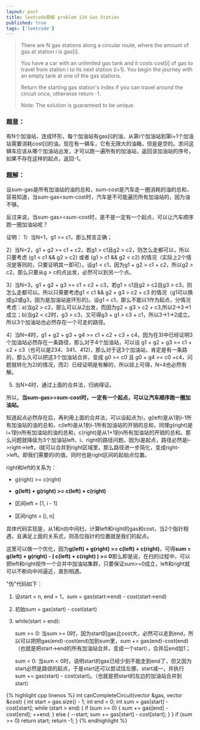 ```yaml
---
layout: post
title: leetcode题解 problem 134 Gas Station
published: true
tags: ['leetcode']
---
```



> There are N gas stations along a circular route, where the amount of gas at station i is gas[i].
> 
> You have a car with an unlimited gas tank and it costs cost[i] of gas to travel from station i to its next station (i+1). You begin the journey with an empty tank at one of the gas stations.
> 
> Return the starting gas station's index if you can travel around the circuit once, otherwise return -1.
> 
> Note:
> The solution is guaranteed to be unique.

### 题意：

有N个加油站，连成环形，每个加油站有gas[i]的油，从第i个加油站到第i+1个加油站需要消耗cost[i]的油。现在有一辆车，它有无限大的油箱，但是是空的。求问这辆车应该从哪个加油站出发，才可以跑一遍所有的加油站，返回该加油站的序号，如果不存在这样的起点，返回-1。

<!--more-->

### 题解：


设sum-gas是所有加油站的油的总和，sum-cost是汽车走一圈消耗的油的总和，容易知道，当sum-gas<sum-cost时，汽车是不可能遍历所有加油站的，因为油不够。

反过来说，当sum-gas>=sum-cost时，是不是一定有一个起点，可以让汽车顺序跑一圈加油站呢？

证明：
1）当N=1，g1 >= c1，那么预言正确；

2）当N=2，g1 + g2 >= c1 + c2，若g1 > c1且g2 > c2，则怎么走都可以，所以只要考虑 (g1 < c1 && g2 > c2) 或者 (g1 > c1 && g2 < c2) 的情况（实际上2个情况是等同的，只要证明其一即可）。设g1 < c1，因为g1 + g2 > c1 + c2，所以g2 > c2。那么只要从g > c的点出发，必然可以到另一个点。

3）当N=3，g1 + g2 + g3 >= c1 + c2 + c3，若g1 > c1且g2 > c2且g3 > c3，则怎么走都可以。所以只需要考虑g1 < c1 && g2 + g3 > c2 + c3 的情况（g1可以换成g2或g3，因为是加油站是环形的)。设g1 < c1，那么不能以1作为起点，分情况考虑：a)当g2 > c2，那么可以从2出发，而因为g2 + g3 > c2 + c3,所以2->3->1成立；b)当g2 < c2时，g3 > c3，又可得g3 + g1 > c3 + c1，所以3->1->2成立。 所以3个加油站也必然存在一个可走的路径。

4）当N=4时，g1 + g2 + g3 + g4 >= c1 + c2 + c3 + c4，因为在3)中已经证明3个加油站必然存在一条路径，那么对于4个加油站，可以设 g1 + g2 + g3 >= c1 + c2 + c3（也可以是234、341、412)，那么对于这3个加油站，肯定是有一条路的，那么久可以把这3个加油站合并，变成 g0 >= c0 且 g0 + g4 >= c0 +c4，问题就转化为2)的情况，而2）已经证明是有解的，所以综上可得，N=4也必然有解。

5) 当N>4时，通过上面的合并法，归纳得证。

所以，**当sum-gas>=sum-cost时，一定有一个起点，可以让汽车顺序跑一圈加油站。**


知道起点必然存在后，再利用上面的合并法，可以设起点为i，g(left)是从1到i-1所有加油站的油的总和，c(left)是从1到i-1所有加油站的开销的总和，同理g(right)是i+1到n所有加油站的油的总和，c(right)是从1+1到n所有加油站的开销的总和。那么问题就降级为3个加油站left、i、right的路径问题。因为i是起点，路径必然是i->right->left，i就可以合并到right区域里，那么路径进一步简化，变成right->left。即我们需要的i的值，同时也是right区间的起始点位置。

right和left的关系为：

- g(right) >= c(right)

- **g(left) + g(right) >= c(left) + c(right)**

- 区间left = [1, i - 1]

- 区间right = [i, n]

具体代码实现是，从1和n向中间扫，计算left和right的gas和cost，当2个指针相遇，且满足上面的关系式，则高位指针的位置就是我们的起点。

这里可以做一个优化，因为**g(left) + g(right) >= c(left) + c(right)**，可得**sum = g(left) + g(right) - ( c(left) + c(right) ) >= 0**那么即是说，在扫的过程中，可以把left和right视作一个合并中加油站集群，只要保证sum>=0成立，left和right就可以不断向中间逼近，直到相遇。

"伪"代码如下：

1. 设start = n, end = 1，sum = gas(start->end) - cost(start->end)

2. 初始sum = gas(start) - cost(start)

3. while(start > end):

	sum >= 0:
		当sum >= 0时，因为start的gas比cost大，必然可以走到end，所以可以把把gas(end)-cost(end)加到sum里，sum += gas(end)-cost(end)（也就是把start->end的所有加油站合并，变成一个start），合并后end加1；
	
	sum < 0:
		当sum < 0时，说明start的gas已经少到不能走到end了，但又因为start必然是路径的起点，于是start还可以尝试往左挪，start减一，并执行 sum += gas(start) - cost(start)。（也就是把start的左边的加油站合并到start）


{% highlight cpp linenos %}
	int canCompleteCircuit(vector<int> &gas, vector<int> &cost) {
		int start = gas.size() - 1;
		int end = 0;
		int sum = gas[start] - cost[start];
		while (start > end) {
			if (sum >= 0) {
				sum += gas[end] - cost[end];
				++end;
			}
			else {
				--start;
				sum += gas[start] - cost[start];
			}
		}
		if (sum >= 0)
			return start;
		return -1;
	}
{% endhighlight %}
	
	